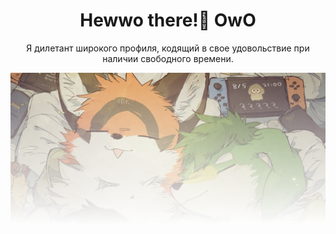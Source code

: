<h1 align="center">Hewwo there!👋 OwO</h1>

<p align="center">
  Я дилетант широкого профиля, кодящий в свое удовольствие при наличии свободного времени.
</p>

<img src="bg.png" />

